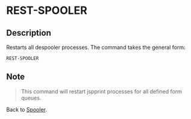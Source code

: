 # REST-SPOOLER

<PageHeader />

## Description

Restarts all despooler processes. The command takes the general form:

```
REST-SPOOLER
```

## Note

> This command will restart jspprint processes for all defined form queues.

Back to [Spooler](./../jbase-spooler).

  
<PageFooter />
